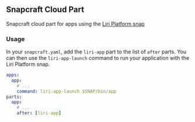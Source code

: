 ## Snapcraft Cloud Part
Snapcraft cloud part for apps using the [Liri Platform snap](https://github.com/lirios/platform-snap)

### Usage

In your `snapcraft.yaml`, add the `liri-app` part to the list of `after` parts.
You can then use the `liri-app-launch` command to run your application with
the Liri Platform snap.
```yaml
apps:
  app:
    # ...
    command: liri-app-launch $SNAP/bin/app
parts:
  app:
    # ...
    after: [liri-app]
```
